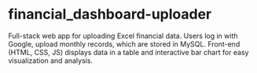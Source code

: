 # financial_dashboard-uploader
Full-stack web app for uploading Excel financial data. Users log in with Google, upload monthly records, which are stored in MySQL. Front-end (HTML, CSS, JS) displays data in a table and interactive bar chart for easy visualization and analysis. 
